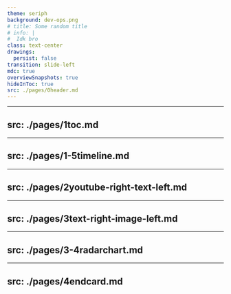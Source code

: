 ```yaml
---
theme: seriph
background: dev-ops.png
# title: Some random title
# info: |
#  Idk bro
class: text-center
drawings:
  persist: false
transition: slide-left
mdc: true
overviewSnapshots: true
hideInToc: true
src: ./pages/0header.md
---
```


---
src: ./pages/1toc.md
---

---
src: ./pages/1-5timeline.md
---

---
src: ./pages/2youtube-right-text-left.md
---

---
src: ./pages/3text-right-image-left.md
---

---
src: ./pages/3-4radarchart.md
---

---
src: ./pages/4endcard.md
---
